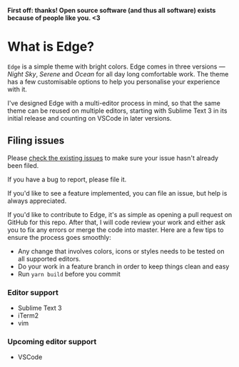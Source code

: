 **First off: thanks! Open source software (and thus all software) exists because of people like you. <3**

# What is Edge?

`Edge` is a simple theme with bright colors. Edge comes in three versions — _Night Sky_, _Serene_ and _Ocean_ for all day long comfortable work. The theme has a few customisable options to help you personalise your experience with it.

I've designed Edge with a multi-editor process in mind, so that the same theme can be reused on multiple editors, starting with Sublime Text 3 in its initial release and counting on VSCode in later versions.

## Filing issues

Please [check the existing issues](https://github.com/tricinel/edge-theme/issues) to make sure your issue hasn't already been filed.

If you have a bug to report, please file it.

If you'd like to see a feature implemented, you can file an issue, but help is always appreciated.

If you'd like to contribute to Edge, it's as simple as opening a pull request on GitHub for this repo. After that, I will code review your work and either ask you to fix any errors or merge the code into master. Here are a few tips to ensure the process goes smoothly:

- Any change that involves colors, icons or styles needs to be tested on all supported editors.
- Do your work in a feature branch in order to keep things clean and easy
- Run `yarn build` before you commit

### Editor support

- Sublime Text 3
- iTerm2
- vim

### Upcoming editor support

- VSCode
